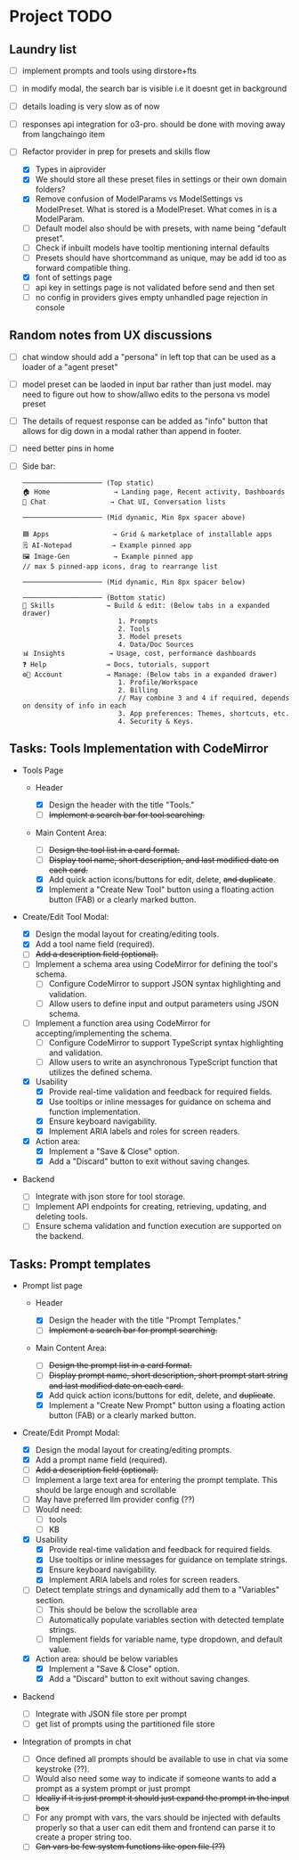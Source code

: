 # Project TODO

## Laundry list

- [ ] implement prompts and tools using dirstore+fts
- [ ] in modify modal, the search bar is visible i.e it doesnt get in background
- [ ] details loading is very slow as of now
- [ ] responses api integration for o3-pro. should be done with moving away from langchaingo item

- [ ] Refactor provider in prep for presets and skills flow
  - [x] Types in aiprovider
  - [x] We should store all these preset files in settings or their own domain folders?
  - [x] Remove confusion of ModelParams vs ModelSettings vs ModelPreset. What is stored is a ModelPreset. What comes in is a ModelParam.
  - [ ] Default model also should be with presets, with name being "default preset".
  - [ ] Check if inbuilt models have tooltip mentioning internal defaults
  - [ ] Presets should have shortcommand as unique, may be add id too as forward compatible thing.
  - [x] font of settings page
  - [ ] api key in settings page is not validated before send and then set
  - [ ] no config in providers gives empty unhandled page rejection in console

## Random notes from UX discussions

- [ ] chat window should add a "persona" in left top that can be used as a loader of a "agent preset"
- [ ] model preset can be laoded in input bar rather than just model. may need to figure out how to show/allwo edits to the persona vs model preset
- [ ] The details of request response can be added as "info" button that allows for dig down in a modal rather than append in footer.
- [ ] need better pins in home
- [ ] Side bar:

  ```text
  ──────────────────── (Top static)
  🏠 Home                → Landing page, Recent activity, Dashboards
  💬 Chat                → Chat UI, Conversation lists

  ──────────────────── (Mid dynamic, Min 8px spacer above)

  🟦 Apps                → Grid & marketplace of installable apps
  🗒️ AI-Notepad          → Example pinned app
  🖼️ Image-Gen           → Example pinned app
  // max 5 pinned-app icons, drag to rearrange list

  ──────────────────── (Mid dynamic, Min 8px spacer below)

  ──────────────────── (Bottom static)
  🧩 Skills             → Build & edit: (Below tabs in a expanded drawer)
                          1. Prompts
                          2. Tools
                          3. Model presets
                          4. Data/Doc Sources
  📊 Insights           → Usage, cost, performance dashboards
  ❓ Help               → Docs, tutorials, support
  ⚙️👤 Account           → Manage: (Below tabs in a expanded drawer)
                          1. Profile/Workspace
                          2. Billing
                          // May combine 3 and 4 if required, depends on density of info in each
                          3. App preferences: Themes, shortcuts, etc.
                          4. Security & Keys.
  ```

## Tasks: Tools Implementation with CodeMirror

- Tools Page

  - Header

    - [x] Design the header with the title "Tools."
    - [ ] ~~Implement a search bar for tool searching.~~

  - Main Content Area:

    - [ ] ~~Design the tool list in a card format.~~
    - [ ] ~~Display tool name, short description, and last modified date on each card.~~
    - [x] Add quick action icons/buttons for edit, delete, ~~and duplicate~~.
    - [x] Implement a "Create New Tool" button using a floating action button (FAB) or a clearly marked button.

- Create/Edit Tool Modal:

  - [x] Design the modal layout for creating/editing tools.
  - [x] Add a tool name field (required).
  - [ ] ~~Add a description field (optional).~~
  - [ ] Implement a schema area using CodeMirror for defining the tool's schema.
    - [ ] Configure CodeMirror to support JSON syntax highlighting and validation.
    - [ ] Allow users to define input and output parameters using JSON schema.
  - [ ] Implement a function area using CodeMirror for accepting/implementing the schema.
    - [ ] Configure CodeMirror to support TypeScript syntax highlighting and validation.
    - [ ] Allow users to write an asynchronous TypeScript function that utilizes the defined schema.
  - [x] Usability
    - [x] Provide real-time validation and feedback for required fields.
    - [x] Use tooltips or inline messages for guidance on schema and function implementation.
    - [x] Ensure keyboard navigability.
    - [x] Implement ARIA labels and roles for screen readers.
  - [x] Action area:
    - [x] Implement a "Save & Close" option.
    - [x] Add a "Discard" button to exit without saving changes.

- Backend

  - [ ] Integrate with json store for tool storage.
  - [ ] Implement API endpoints for creating, retrieving, updating, and deleting tools.
  - [ ] Ensure schema validation and function execution are supported on the backend.

## Tasks: Prompt templates

- Prompt list page

  - Header

    - [x] Design the header with the title "Prompt Templates."
    - [ ] ~~Implement a search bar for prompt searching.~~

  - Main Content Area:

    - [ ] ~~Design the prompt list in a card format.~~
    - [ ] ~~Display prompt name, short description, short prompt start string and last modified date on each card.~~
    - [x] Add quick action icons/buttons for edit, delete, and ~~duplicate~~.
    - [x] Implement a "Create New Prompt" button using a floating action button (FAB) or a clearly marked button.

- Create/Edit Prompt Modal:

  - [x] Design the modal layout for creating/editing prompts.
  - [x] Add a prompt name field (required).
  - [ ] ~~Add a description field (optional).~~
  - [ ] Implement a large text area for entering the prompt template. This should be large enough and scrollable
  - [ ] May have preferred llm provider config (??)
  - [ ] Would need:
    - [ ] tools
    - [ ] KB
  - [x] Usability
    - [x] Provide real-time validation and feedback for required fields.
    - [x] Use tooltips or inline messages for guidance on template strings.
    - [x] Ensure keyboard navigability.
    - [x] Implement ARIA labels and roles for screen readers.
  - [ ] Detect template strings and dynamically add them to a "Variables" section.
    - [ ] This should be below the scrollable area
    - [ ] Automatically populate variables section with detected template strings.
    - [ ] Implement fields for variable name, type dropdown, and default value.
  - [x] Action area: should be below variables
    - [x] Implement a "Save & Close" option.
    - [x] Add a "Discard" button to exit without saving changes.

- Backend

  - [ ] Integrate with JSON file store per prompt
  - [ ] get list of prompts using the partitioned file store

- Integration of prompts in chat
  - [ ] Once defined all prompts should be available to use in chat via some keystroke (??).
  - [ ] Would also need some way to indicate if someone wants to add a prompt as a system prompt or just prompt
  - [ ] ~~Ideally if it is just prompt it should just expand the prompt in the input box~~
  - [ ] For any prompt with vars, the vars should be injected with defaults properly so that a user can edit them and frontend can parse it to create a proper string too.
  - [ ] ~~Can vars be few system functions like open file (??)~~
